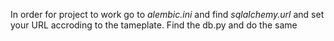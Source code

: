 In order for project to work go to *alembic.ini* and find *sqlalchemy.url* and set your URL accroding to the tameplate. Find the db.py and do the same
